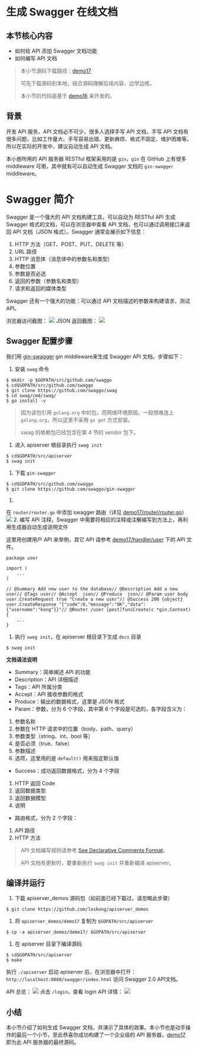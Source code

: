 # 生成 Swagger 在线文档

## 本节核心内容

- 如何给 API 添加 Swagger 文档功能
- 如何编写 API 文档

> 本小节源码下载路径：[demo17](https://link.juejin.im?target=https%3A%2F%2Fgithub.com%2Flexkong%2Fapiserver_demos%2Ftree%2Fmaster%2Fdemo17)
> 
> 可先下载源码到本地，结合源码理解后续内容，边学边练。
> 
> 本小节的代码是基于 [demo16](https://link.juejin.im?target=https%3A%2F%2Fgithub.com%2Flexkong%2Fapiserver_demos%2Ftree%2Fmaster%2Fdemo16) 来开发的。

## 背景

开发 API 服务，API 文档必不可少，很多人选择手写 API 文档，手写 API 文档有很多问题，比如工作量大、手写容易出错、更新麻烦、格式不固定、维护困难等。所以在实际的开发中，建议自动生成 API 文档。

本小册所用的 API 服务器 RESTful 框架采用的是 `gin`，`gin` 在 GitHub 上有很多 middleware 可用，其中就有可以自动生成 Swagger 文档的 `gin-swagger` middleware。

# Swagger 简介

Swagger 是一个强大的 API 文档构建工具，可以自动为 RESTful API 生成 Swagger 格式的文档，可以在浏览器中查看 API 文档，也可以通过调用接口来返回 API 文档（JSON 格式）。Swagger 通常会展示如下信息：

1. HTTP 方法（GET、POST、PUT、DELETE 等）
2. URL 路径
3. HTTP 消息体（消息体中的参数名和类型）
4. 参数位置
5. 参数是否必选
6. 返回的参数（参数名和类型）
7. 请求和返回的媒体类型

Swagger 还有一个强大的功能：可以通过 API 文档描述的参数来构建请求，测试 API。

浏览器访问截图：
![](https://user-gold-cdn.xitu.io/2018/6/18/1640ef86266cb60a?imageView2/0/w/1280/h/960/format/webp/ignore-error/1)
JSON 返回截图：
![](https://user-gold-cdn.xitu.io/2018/6/18/1640ef885d3efee4?imageView2/0/w/1280/h/960/format/webp/ignore-error/1)
## Swagger 配置步骤

我们用 [gin-swagger](https://link.juejin.im?target=https%3A%2F%2Fgithub.com%2Fswaggo%2Fgin-swagger) gin middleware来生成 Swagger API 文档。步骤如下：

1. 安装 `swag` 命令

```
$ mkdir -p $GOPATH/src/github.com/swaggo
$ cd$GOPATH/src/github.com/swaggo
$ git clone https://github.com/swaggo/swag
$ cd swag/cmd/swag/
$ go install -v

```

> 因为该包引用 `golang.org` 中的包，而网络环境原因，一般很难连上 `golang.org`，所以这里不采用 `go get` 方式安装。
> 
> swag 的依赖包已经包含在第 4 节的 vendor 包下。

1. 进入 apiserver 根目录执行 `swag init`

```
$ cd$GOPATH/src/apiserver
$ swag init

```

1. 下载 `gin-swagger`

```
$ cd$GOPATH/src/github.com/swaggo
$ git clone https://github.com/swaggo/gin-swagger

```

1. 
在 `router/router.go` 中添加 swagger 路由（详见 [demo17/router/router.go](https://link.juejin.im?target=https%3A%2F%2Fgithub.com%2Flexkong%2Fapiserver_demos%2Fblob%2Fmaster%2Fdemo17%2Frouter%2Frouter.go)）
![](https://user-gold-cdn.xitu.io/2018/6/18/1640f3fac8635ff0?imageView2/0/w/1280/h/960/format/webp/ignore-error/1)
2. 
编写 API 注释，Swagger 中需要将相应的注释或注解编写到方法上，再利用生成器自动生成说明文件

这里用创建用户 API 来举例，其它 API 请参考 [demo17/handler/user](https://link.juejin.im?target=https%3A%2F%2Fgithub.com%2Flexkong%2Fapiserver_demos%2Ftree%2Fmaster%2Fdemo17%2Fhandler%2Fuser) 下的 API 文件。

```
package user

import (
    ...
)

// @Summary Add new user to the database// @Description Add a new user// @Tags user// @Accept  json// @Produce  json// @Param user body user.CreateRequest true "Create a new user"// @Success 200 {object} user.CreateResponse "{"code":0,"message":"OK","data":{"username":"kong"}}"// @Router /user [post]funcCreate(c *gin.Context) {
    ...
}

```

1. 执行 `swag init`，在 apiserver 根目录下生成 `docs` 目录

```
$ swag init

```

**文档语法说明**

- Summary：简单阐述 API 的功能
- Description：API 详细描述
- Tags：API 所属分类
- Accept：API 接收参数的格式
- Produce：输出的数据格式，这里是 JSON 格式
- Param：参数，分为 6 个字段，其中第 6 个字段是可选的，各字段含义为：

1. 参数名称
2. 参数在 HTTP 请求中的位置（body、path、query）
3. 参数类型（string、int、bool 等）
4. 是否必须（true、false）
5. 参数描述
6. 选项，这里用的是 `default()` 用来指定默认值

- Success：成功返回数据格式，分为 4 个字段

1. HTTP 返回 Code
2. 返回数据类型
3. 返回数据模型
4. 说明

- 路由格式，分为 2 个字段：

1. API 路径
2. HTTP 方法

> API 文档编写规则请参考 [See Declarative Comments Format](https://link.juejin.im?target=https%3A%2F%2Fswaggo.github.io%2Fswaggo.io%2Fdeclarative_comments_format%2F)。
> 
> API 文档有更新时，要重新执行 `swag init` 并重新编译 apiserver。

## 编译并运行

1. 下载 apiserver_demos 源码包（如前面已经下载过，请忽略此步骤）

```
$ git clone https://github.com/lexkong/apiserver_demos

```

1. 将 `apiserver_demos/demo17` 复制为 `$GOPATH/src/apiserver`

```
$ cp -a apiserver_demos/demo17/ $GOPATH/src/apiserver

```

1. 在 apiserver 目录下编译源码

```
$ cd$GOPATH/src/apiserver
$ make

```

执行 `./apiserver` 启动 apiserver 后，在浏览器中打开： `http://localhost:8080/swagger/index.html` 访问 Swagger 2.0 API文档。

API 总览：
![](https://user-gold-cdn.xitu.io/2018/6/18/1640f0143a77544d?imageView2/0/w/1280/h/960/format/webp/ignore-error/1)
点击 `/login`，查看 login API 详情：
![](https://user-gold-cdn.xitu.io/2018/6/6/163d0b2e58caaf13?imageView2/0/w/1280/h/960/format/webp/ignore-error/1)
## 小结

本小节介绍了如何生成 Swagger 文档，并演示了具体的效果。本小节也是动手操作的最后一个小节，至此恭喜你成功构建了一个企业级的 API 服务器，[demo17](https://link.juejin.im?target=https%3A%2F%2Fgithub.com%2Flexkong%2Fapiserver_demos%2Ftree%2Fmaster%2Fdemo17) 即为此 API 服务器的最终源码。